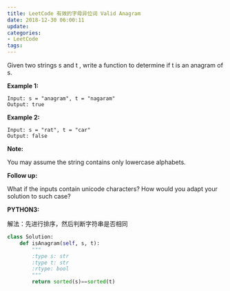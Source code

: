 ```yaml
---
title: LeetCode 有效的字母异位词 Valid Anagram
date: 2018-12-30 06:00:11
update:
categories:
- LeetCode
tags:
---
```

Given two strings s and t , write a function to determine if t is an anagram of s.

__Example 1:__ 
```
Input: s = "anagram", t = "nagaram"
Output: true
```

__Example 2:__ 
```
Input: s = "rat", t = "car"
Output: false
```
__Note:__

You may assume the string contains only lowercase alphabets.

__Follow up:__

What if the inputs contain unicode characters? How would you adapt your solution to such case?



__PYTHON3:__

解法：先进行排序，然后判断字符串是否相同
```python
class Solution:
    def isAnagram(self, s, t):
        """
        :type s: str
        :type t: str
        :rtype: bool
        """
        return sorted(s)==sorted(t)
```

